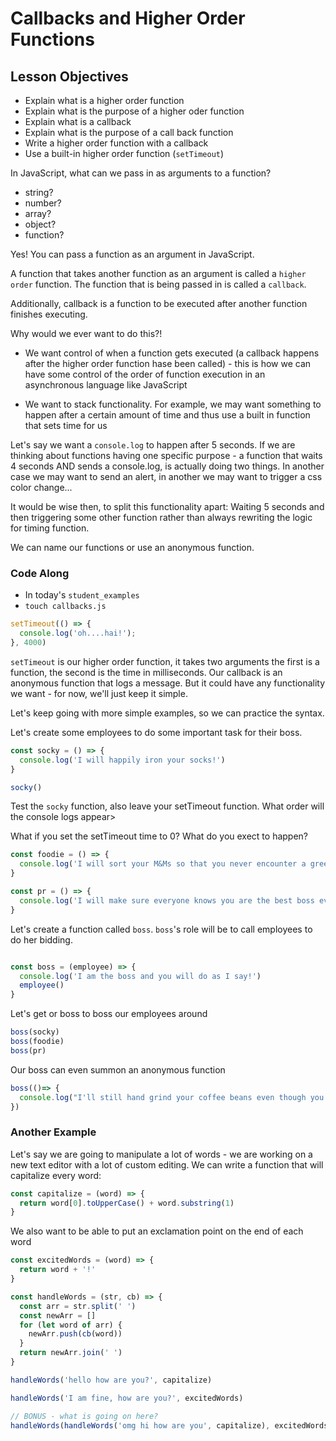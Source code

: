 # Callbacks and Higher Order Functions

## Lesson Objectives

- Explain what is a higher order function
- Explain what is the purpose of a higher oder function
- Explain what is a callback
- Explain what is the purpose of a call back function
- Write a higher order function with a callback
- Use a built-in higher order function (`setTimeout`)


In JavaScript, what can we pass in as arguments to a function?
- string?
- number?
- array?
- object?
- function?

Yes! You can pass a function as an argument in JavaScript.

A function that takes another function as an argument is called a `higher order` function. The function that is being passed in is called a `callback`.

Additionally, callback is a function to be executed after another function finishes executing.

Why would we ever want to do this?!

- We want control of when a function gets executed (a callback happens after the higher order function hase been called) - this is how we can have some control of the order of function execution in an asynchronous language like JavaScript

- We want to stack functionality. For example, we may want something to happen after a certain amount of time and thus use a built in function that sets time for us

Let's say we want a `console.log` to happen after 5 seconds. If we are thinking about functions having one specific purpose - a function that waits 4 seconds AND sends a console.log, is actually doing two things. In another case we may want to send an alert, in another we may want to trigger a css color change...

It would be wise then, to split this functionality apart: Waiting 5 seconds and then triggering some other function rather than always rewriting the logic for timing function.

We can name our functions or use an anonymous function.

### Code Along

- In today's `student_examples`
- `touch callbacks.js`

```js
setTimeout(() => {
  console.log('oh....hai!');
}, 4000)
```

`setTimeout` is our higher order function, it takes two arguments the first is a function, the second is the time in milliseconds. Our callback is an anonymous function that logs a message. But it could have any functionality we want - for now, we'll just keep it simple.


Let's keep going with more simple examples, so we can practice the syntax.

Let's create some employees to do some important task for their boss.

```js
const socky = () => {
  console.log('I will happily iron your socks!')
}

socky()
```

Test the `socky` function, also leave your setTimeout function. What order will the console logs appear>

What if you set the setTimeout time to 0? What do you exect to happen?

```js
const foodie = () => {
  console.log('I will sort your M&Ms so that you never encounter a green one!')
}

const pr = () => {
  console.log('I will make sure everyone knows you are the best boss ever')
}
```

Let's create a function called `boss`. `boss`'s role will be to call employees to do her bidding.

```js

const boss = (employee) => {
  console.log('I am the boss and you will do as I say!')
  employee()
}

```


Let's get or boss to boss our employees around

```js
boss(socky)
boss(foodie)
boss(pr)
```

Our boss can even summon an anonymous function

```js
boss(()=> {
  console.log("I'll still hand grind your coffee beans even though you never remember my name")
})
```

### Another Example

Let's say we are going to manipulate a lot of words - we are working on a new text editor with a lot of custom editing. We can write a function that will capitalize every word:

```js
const capitalize = (word) => {
  return word[0].toUpperCase() + word.substring(1)
}
```

We also want to be able to put an exclamation point on the end of each word

```js
const excitedWords = (word) => {
  return word + '!'
}
```

```js
const handleWords = (str, cb) => {
  const arr = str.split(' ')
  const newArr = []
  for (let word of arr) {
    newArr.push(cb(word))
  }
  return newArr.join(' ')
}

handleWords('hello how are you?', capitalize)

handleWords('I am fine, how are you?', excitedWords)

// BONUS - what is going on here?
handleWords(handleWords('omg hi how are you', capitalize), excitedWords)
```
